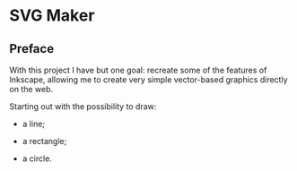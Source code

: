 # SVG Maker

## Preface

With this project I have but one goal: recreate some of the features of Inkscape, allowing me to create very simple vector-based graphics directly on the web.

Starting out with the possibility to draw:

- a line;

- a rectangle;

- a circle.
